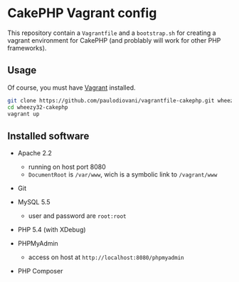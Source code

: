# CakePHP Vagrant config

This repository contain a `Vagrantfile` and a `bootstrap.sh`
for creating a vagrant environment for CakePHP (and problably
will work for other PHP frameworks).

## Usage

Of course, you must have [Vagrant](https://www.vagrantup.com/) installed.

```bash
git clone https://github.com/paulodiovani/vagrantfile-cakephp.git wheezy32-cakephp
cd wheezy32-cakephp
vagrant up
```

## Installed software

* Apache 2.2
  * running on host port 8080
  * `DocumentRoot` is `/var/www`, wich is a symbolic link to `/vagrant/www`

* Git

* MySQL 5.5
  * user and password are `root:root`

* PHP 5.4 (with XDebug)

* PHPMyAdmin
  * access on host at `http://localhost:8080/phpmyadmin`

* PHP Composer
